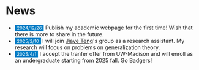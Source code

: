 # News

<!-- 参考 https://huanwang.tech/ 的样式 -->

* <span style="font-size:12px;color:#FFFFFF;background-color:#007ec6;padding:1px 5px 1.5px 5px;">2024/12/26</span> Publish my academic webpage for the first time! Wish that there is more to share in the future.
* <span style="font-size:12px;color:#FFFFFF;background-color:#007ec6;padding:1px 5px 1.5px 5px;">2025/2/10</span> I will join [Jiaye Teng](https://www.tengjiaye.com/)'s group as a research assistant. My research will focus on problems on generalization theory.
* <span style="font-size:12px;color:#FFFFFF;background-color:#007ec6;padding:1px 5px 1.5px 5px;">2025/4/1</span> I accept the tranfer offer from UW-Madison and will enroll as an undergraduate starting from 2025 fall. Go Badgers!
